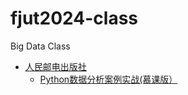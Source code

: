 # fjut2024-class
Big Data Class 
* [人民邮电出版社](https://www.ptpress.com.cn/)
    * [Python数据分析案例实战(慕课版）](https://www.ptpress.com.cn/shopping/buy?bookId=dd4b3dc6-3c10-4fed-ad8f-f5addb23fb0c)
